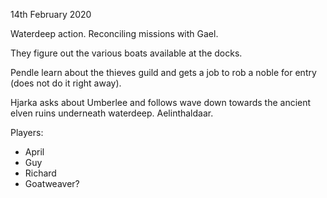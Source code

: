 14th February 2020

Waterdeep action.
Reconciling missions with Gael.

They figure out the various boats available at the docks.

Pendle learn about the thieves guild and gets a job to rob a noble for entry (does not do it right away).

Hjarka asks about Umberlee and follows wave down towards the ancient elven ruins underneath waterdeep.
Aelinthaldaar.

Players:
- April
- Guy
- Richard
- Goatweaver?